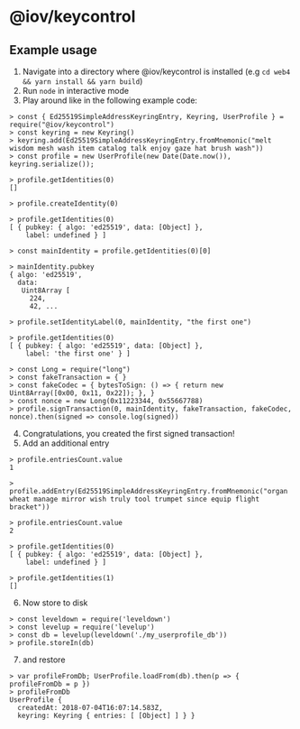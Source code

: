 @iov/keycontrol
===============

## Example usage

1. Navigate into a directory where @iov/keycontrol is installed
   (e.g `cd web4 && yarn install && yarn build`)
2. Run `node` in interactive mode
3. Play around like in the following example code:

```
> const { Ed25519SimpleAddressKeyringEntry, Keyring, UserProfile } = require("@iov/keycontrol")
> const keyring = new Keyring()
> keyring.add(Ed25519SimpleAddressKeyringEntry.fromMnemonic("melt wisdom mesh wash item catalog talk enjoy gaze hat brush wash"))
> const profile = new UserProfile(new Date(Date.now()), keyring.serialize());

> profile.getIdentities(0)
[]

> profile.createIdentity(0)

> profile.getIdentities(0)
[ { pubkey: { algo: 'ed25519', data: [Object] },
    label: undefined } ]

> const mainIdentity = profile.getIdentities(0)[0]

> mainIdentity.pubkey
{ algo: 'ed25519',
  data:
   Uint8Array [
     224,
     42, ...

> profile.setIdentityLabel(0, mainIdentity, "the first one")

> profile.getIdentities(0)
[ { pubkey: { algo: 'ed25519', data: [Object] },
    label: 'the first one' } ]

> const Long = require("long")
> const fakeTransaction = { }
> const fakeCodec = { bytesToSign: () => { return new Uint8Array([0x00, 0x11, 0x22]); }, }
> const nonce = new Long(0x11223344, 0x55667788)
> profile.signTransaction(0, mainIdentity, fakeTransaction, fakeCodec, nonce).then(signed => console.log(signed))
```

4. Congratulations, you created the first signed transaction!
5. Add an additional entry

```
> profile.entriesCount.value
1

> profile.addEntry(Ed25519SimpleAddressKeyringEntry.fromMnemonic("organ wheat manage mirror wish truly tool trumpet since equip flight bracket"))

> profile.entriesCount.value
2

> profile.getIdentities(0)
[ { pubkey: { algo: 'ed25519', data: [Object] },
    label: undefined } ]

> profile.getIdentities(1)
[]
```

6. Now store to disk

```
> const leveldown = require('leveldown')
> const levelup = require('levelup')
> const db = levelup(leveldown('./my_userprofile_db'))
> profile.storeIn(db)
```

7. and restore

```
> var profileFromDb; UserProfile.loadFrom(db).then(p => { profileFromDb = p })
> profileFromDb
UserProfile {
  createdAt: 2018-07-04T16:07:14.583Z,
  keyring: Keyring { entries: [ [Object] ] } }
```
